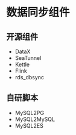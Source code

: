 # 数据同步组件
## 开源组件
- DataX
- SeaTunnel
- Kettle
- Flink
- rds_dbsync

## 自研脚本
- MySQL2PG
- MySQL2MySQL
- MySQL2ES
